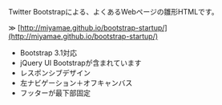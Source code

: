 Twitter Bootstrapによる、よくあるWebページの雛形HTMLです。

≫ [http://miyamae.github.io/bootstrap-startup/](http://miyamae.github.io/bootstrap-startup/)

* Bootstrap 3.1対応
* jQuery UI Bootstrapが含まれています
* レスポンシブデザイン
* 左ナビゲーション＋オフキャンバス
* フッターが最下部固定

